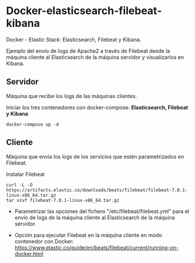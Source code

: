 # Docker-elasticsearch-filebeat-kibana
Docker - Elastic Stack: Elasticsearch, Filebeat y Kibana.

Ejemplo del envío de logs de Apache2 a través de Filebeat desde la máquina cliente al Elasticsearch de la máquina servidor y visualizarlos en Kibana.

## Servidor

Máquina que recibe los logs de las máquinas clientes.

Iniciar los tres contenedores con docker-compose: **Elasticsearch, Filebeat y Kibana**
```
docker-compose up -d
```

## Cliente

Máquina que envía los logs de los servicios que estén parametrizados en Filebeat.

Instalar Filebeat
```
curl -L -O https://artifacts.elastic.co/downloads/beats/filebeat/filebeat-7.0.1-linux-x86_64.tar.gz
tar xzvf filebeat-7.0.1-linux-x86_64.tar.gz
```

- Parametrizar las opciones del fichero "/etc/filebeat/filebeat.yml" para el envío de logs de la máquina cliente al Elasticsearch de la máquina servidor.

- Opción para ejecutar Filebeat en la máquina cliente en modo contenedor con Docker: https://www.elastic.co/guide/en/beats/filebeat/current/running-on-docker.html
